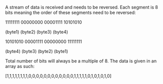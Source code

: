 A stream of data is received and needs to be reversed. Each segment is 8 bits meaning the order of these segments need
to be reversed:

11111111 00000000 00001111 10101010

(byte1) (byte2) (byte3) (byte4)

10101010 00001111 00000000 11111111

(byte4) (byte3) (byte2) (byte1)

Total number of bits will always be a multiple of 8. The data is given in an array as such:

[1,1,1,1,1,1,1,1,0,0,0,0,0,0,0,0,0,0,0,0,1,1,1,1,1,0,1,0,1,0,1,0]
